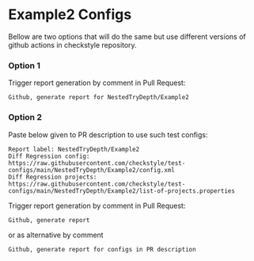# Example2 Configs

Bellow are two options that will do the same but use different versions
of github actions in checkstyle repository.


### Option 1
Trigger report generation by comment in Pull Request:
```
Github, generate report for NestedTryDepth/Example2
```

### Option 2

Paste below given to PR description to use such test configs:
```
Report label: NestedTryDepth/Example2
Diff Regression config: https://raw.githubusercontent.com/checkstyle/test-configs/main/NestedTryDepth/Example2/config.xml
Diff Regression projects: https://raw.githubusercontent.com/checkstyle/test-configs/main/NestedTryDepth/Example2/list-of-projects.properties
```

Trigger report generation by comment in Pull Request:
```
Github, generate report
```
or as alternative by comment
```
Github, generate report for configs in PR description
```
